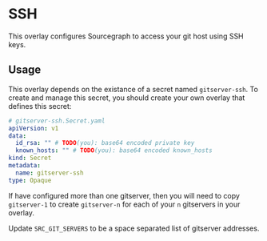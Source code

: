 # SSH

This overlay configures Sourcegraph to access your git host using SSH keys.

## Usage

This overlay depends on the existance of a secret named `gitserver-ssh`. To create and manage this secret, you should create your own overlay that defines this secret:

```yaml
# gitserver-ssh.Secret.yaml
apiVersion: v1
data:
  id_rsa: "" # TODO(you): base64 encoded private key
  known_hosts: "" # TODO(you): base64 encoded known_hosts
kind: Secret
metadata:
  name: gitserver-ssh
type: Opaque
```

If have configured more than one gitserver, then you will need to copy `gitserver-1` to create `gitserver-n` for each of your `n` gitservers in your overlay.

Update `SRC_GIT_SERVERS` to be a space separated list of gitserver addresses.
